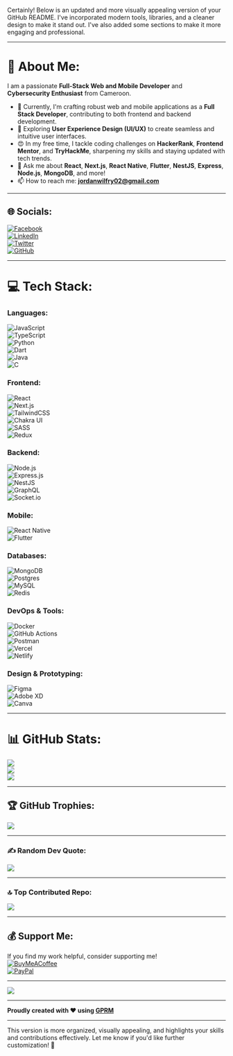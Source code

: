 Certainly! Below is an updated and more visually appealing version of your GitHub README. I've incorporated modern tools, libraries, and a cleaner design to make it stand out. I've also added some sections to make it more engaging and professional.

---

# 💫 About Me:
I am a passionate **Full-Stack Web and Mobile Developer** and **Cybersecurity Enthusiast** from Cameroon.  
- 🔭 Currently, I'm crafting robust web and mobile applications as a **Full Stack Developer**, contributing to both frontend and backend development.  
- 🌱 Exploring **User Experience Design (UI/UX)** to create seamless and intuitive user interfaces.  
- 😍 In my free time, I tackle coding challenges on **HackerRank**, **Frontend Mentor**, and **TryHackMe**, sharpening my skills and staying updated with tech trends.  
- 💬 Ask me about **React**, **Next.js**, **React Native**, **Flutter**, **NestJS**, **Express**, **Node.js**, **MongoDB**, and more!  
- 📫 How to reach me: **jordanwilfry02@gmail.com**

---

## 🌐 Socials:
[![Facebook](https://img.shields.io/badge/Facebook-%231877F2.svg?logo=Facebook&logoColor=white)](https://facebook.com/jordanwilfry)  
[![LinkedIn](https://img.shields.io/badge/LinkedIn-%230077B5.svg?logo=linkedin&logoColor=white)](https://linkedin.com/in/dev-jordan-wilfry)  
[![Twitter](https://img.shields.io/badge/Twitter-%231DA1F2.svg?logo=Twitter&logoColor=white)](https://twitter.com/jordanwilfry)  
[![GitHub](https://img.shields.io/badge/GitHub-%23121011.svg?logo=github&logoColor=white)](https://github.com/jordanwilfry)  

---

# 💻 Tech Stack:
### Languages:
![JavaScript](https://img.shields.io/badge/javascript-%23323330.svg?style=for-the-badge&logo=javascript&logoColor=%23F7DF1E)  
![TypeScript](https://img.shields.io/badge/typescript-%23007ACC.svg?style=for-the-badge&logo=typescript&logoColor=white)  
![Python](https://img.shields.io/badge/python-3670A0?style=for-the-badge&logo=python&logoColor=ffdd54)  
![Dart](https://img.shields.io/badge/dart-%230175C2.svg?style=for-the-badge&logo=dart&logoColor=white)  
![Java](https://img.shields.io/badge/java-%23ED8B00.svg?style=for-the-badge&logo=openjdk&logoColor=white)  
![C](https://img.shields.io/badge/c-%2300599C.svg?style=for-the-badge&logo=c&logoColor=white)  

### Frontend:
![React](https://img.shields.io/badge/react-%2320232a.svg?style=for-the-badge&logo=react&logoColor=%2361DAFB)  
![Next.js](https://img.shields.io/badge/Next-black?style=for-the-badge&logo=next.js&logoColor=white)  
![TailwindCSS](https://img.shields.io/badge/tailwindcss-%2338B2AC.svg?style=for-the-badge&logo=tailwind-css&logoColor=white)  
![Chakra UI](https://img.shields.io/badge/chakra-%234ED1C5.svg?style=for-the-badge&logo=chakraui&logoColor=white)  
![SASS](https://img.shields.io/badge/SASS-hotpink.svg?style=for-the-badge&logo=SASS&logoColor=white)  
![Redux](https://img.shields.io/badge/redux-%23593d88.svg?style=for-the-badge&logo=redux&logoColor=white)  

### Backend:
![Node.js](https://img.shields.io/badge/node.js-6DA55F?style=for-the-badge&logo=node.js&logoColor=white)  
![Express.js](https://img.shields.io/badge/express.js-%23404d59.svg?style=for-the-badge&logo=express&logoColor=%2361DAFB)  
![NestJS](https://img.shields.io/badge/nestjs-%23E0234E.svg?style=for-the-badge&logo=nestjs&logoColor=white)  
![GraphQL](https://img.shields.io/badge/-GraphQL-E10098?style=for-the-badge&logo=graphql&logoColor=white)  
![Socket.io](https://img.shields.io/badge/Socket.io-black?style=for-the-badge&logo=socket.io&badgeColor=010101)  

### Mobile:
![React Native](https://img.shields.io/badge/react_native-%2320232a.svg?style=for-the-badge&logo=react&logoColor=%2361DAFB)  
![Flutter](https://img.shields.io/badge/Flutter-%2302569B.svg?style=for-the-badge&logo=Flutter&logoColor=white)  

### Databases:
![MongoDB](https://img.shields.io/badge/MongoDB-%234ea94b.svg?style=for-the-badge&logo=mongodb&logoColor=white)  
![Postgres](https://img.shields.io/badge/postgres-%23316192.svg?style=for-the-badge&logo=postgresql&logoColor=white)  
![MySQL](https://img.shields.io/badge/mysql-4479A1.svg?style=for-the-badge&logo=mysql&logoColor=white)  
![Redis](https://img.shields.io/badge/redis-%23DD0031.svg?style=for-the-badge&logo=redis&logoColor=white)  

### DevOps & Tools:
![Docker](https://img.shields.io/badge/docker-%230db7ed.svg?style=for-the-badge&logo=docker&logoColor=white)  
![GitHub Actions](https://img.shields.io/badge/github%20actions-%232671E5.svg?style=for-the-badge&logo=githubactions&logoColor=white)  
![Postman](https://img.shields.io/badge/Postman-FF6C37?style=for-the-badge&logo=postman&logoColor=white)  
![Vercel](https://img.shields.io/badge/vercel-%23000000.svg?style=for-the-badge&logo=vercel&logoColor=white)  
![Netlify](https://img.shields.io/badge/netlify-%23000000.svg?style=for-the-badge&logo=netlify&logoColor=#00C7B7)  

### Design & Prototyping:
![Figma](https://img.shields.io/badge/figma-%23F24E1E.svg?style=for-the-badge&logo=figma&logoColor=white)  
![Adobe XD](https://img.shields.io/badge/Adobe%20XD-470137?style=for-the-badge&logo=Adobe%20XD&logoColor=#FF61F6)  
![Canva](https://img.shields.io/badge/Canva-%2300C4CC.svg?style=for-the-badge&logo=Canva&logoColor=white)  

---

# 📊 GitHub Stats:
![](https://github-readme-stats.vercel.app/api?username=jordanwilfry&theme=dark&hide_border=false&include_all_commits=true&count_private=true)  
![](https://github-readme-streak-stats.herokuapp.com/?user=jordanwilfry&theme=dark&hide_border=false)  
![](https://github-readme-stats.vercel.app/api/top-langs/?username=jordanwilfry&theme=dark&hide_border=false&include_all_commits=true&count_private=true&layout=compact)  

---

## 🏆 GitHub Trophies:
![](https://github-profile-trophy.vercel.app/?username=jordanwilfry&theme=vue&no-frame=false&no-bg=false&margin-w=4)  

---

### ✍️ Random Dev Quote:
![](https://quotes-github-readme.vercel.app/api?type=horizontal&theme=radical)  

---

### 🔝 Top Contributed Repo:
![](https://github-contributor-stats.vercel.app/api?username=jordanwilfry&limit=5&theme=dark&combine_all_yearly_contributions=true)  

---

## 💰 Support Me:
If you find my work helpful, consider supporting me!  
[![BuyMeACoffee](https://img.shields.io/badge/Buy%20Me%20a%20Coffee-ffdd00?style=for-the-badge&logo=buy-me-a-coffee&logoColor=black)](https://buymeacoffee.com/devjordan)  
[![PayPal](https://img.shields.io/badge/PayPal-00457C?style=for-the-badge&logo=paypal&logoColor=white)](https://paypal.me/jordanwilfry02@gmail.com)  

---

[![](https://visitcount.itsvg.in/api?id=jordanwilfry&icon=0&color=0)](https://visitcount.itsvg.in)  

---

**Proudly created with ❤️ using [GPRM](https://gprm.itsvg.in)**  

---

This version is more organized, visually appealing, and highlights your skills and contributions effectively. Let me know if you'd like further customization! 🚀
